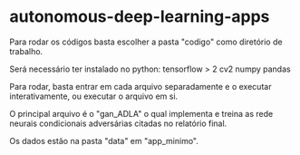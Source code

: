 # autonomous-deep-learning-apps

Para rodar os códigos basta escolher a pasta "codigo" como diretório de trabalho.

Será necessário ter instalado no python:
tensorflow > 2
cv2
numpy
pandas

Para rodar, basta entrar em cada arquivo separadamente e o executar interativamente, ou 
executar o arquivo em si. 

O principal arquivo é o "gan_ADLA" o qual implementa e treina as rede neurais condicionais
adversárias citadas no relatório final. 

Os dados estão na pasta "data" em "app_minimo".
